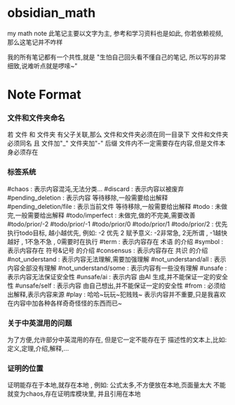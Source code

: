 # obsidian_math
my math note
此笔记主要以文字为主, 参考和学习资料也是如此, 你若依赖视频, 那么这笔记并不咋样

我的所有笔记都有一个共性,就是 "生怕自己回头看不懂自己的笔记, 所以写的非常细致,说难听点就是啰嗦~"

# Note Format
### 文件和文件夹命名
若 文件 和 文件夹 有父子关联,那么 
	文件和文件夹必须在同一目录下
	文件和文件夹必须同名 且 文件加"\_" 文件夹加"-" 后缀
	文件内不一定需要存在内容,但是文件本身必须存在
### 标签系统
#chaos : 表示内容混沌,无法分类...
#discard : 表示内容以被废弃
#pending_deletion : 表示内容 等待移除,一般需要给出解释
#pending_deletion/file : 表示当前文件 等待移除,一般需要给出解释
#todo : 未做完,一般需要给出解释
#todo/imperfect : 未做完,做的不完美,需要改善
#todo/prior/-2 #todo/prior/-1 #todo/prior/0 #todo/prior/1 #todo/prior/2 : 
	优先执行todo目标, 越小越优先, 例如: -2 优先 2
	赋予意义: -2非常急, 2无所谓 , -1越快越好 , 1不急不急 , 0需要时在执行
#term : 表示内容存在 术语 的介绍
#symbol : 表示内容存在 符号&记号 的介绍
#consensus : 表示内容存在 共识 的介绍
#not_understand : 表示内容无法理解,需要加强理解
#not_understand/all : 表示内容全部没有理解
#not_understand/some : 表示内容有一些没有理解
#unsafe : 表示内容无法保证安全性
#unsafe/ai : 表示内容 由AI 生成,并不能保证一定的安全性
#unsafe/self : 表示内容 由自己想出,并不能保证一定的安全性
#from : 必须给出解释,表示内容来源
#play : 哈哈~玩玩~犯贱贱~ 表示内容并不重要,只是我喜欢在内容中加各种各样奇奇怪怪的东西而已~

### 关于中英混用的问题

为了方便,允许部分中英混用的存在,
但是它一定不能存在于 描述性的文本上,比如: 定义,定理,介绍,解释,...

### 证明的位置
证明能存在于本地,就存在本地 , 例如: 公式太多,不方便放在本地,页面量太大
不能就变为chaos,存在证明库模块里, 并且引用在本地

